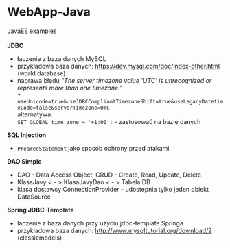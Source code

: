 # WebApp-Java
JavaEE  examples
<br><br>
<b>JDBC</b>
- łaczenie z baza danych MySQL
- przykładowa baza danych: https://dev.mysql.com/doc/index-other.html (world database)
- naprawa błędu <i>"The server timezone value 'UTC' is unrecognized or represents more than one timezone."</i><br>
  <code>?useUnicode=true&useJDBCCompliantTimezoneShift=true&useLegacyDatetimeCode=false&serverTimezone=UTC</code>
  <br>alternatywa:<br>
  <code>SET GLOBAL time_zone = '+1:00';</code> - zastosować na bazie danych

<b>SQL Injection</b> 
- <code>PrearedStatement</code> jako sposób ochrony przed atakami 

<b>DAO Simple</b>
 - DAO - Data Access Object, CRUD - Create, Read, Update, Delete
 - KlasaJavy < - > KlasaJavyDao < - > Tabela DB
 - klasa dostawcy ConnectionProvider - udostepnia tylko jeden obiekt DataSource

<b>Spring JDBC-Template</b>
- łaczenie z baza danych przy użyciu jdbc-template Springa
- przykładowa baza danych: http://www.mysqltutorial.org/download/2 (classicmodels)
